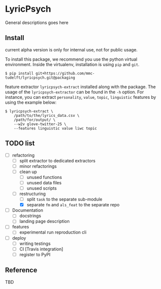 # LyricPsych

General descriptions goes here


## Install

current alpha version is only for internal use, not for public usage.

To install this package, we recommend you use the python virtual environment. Inside the virtualenv, installation is using `pip` and `git`.

```console
$ pip install git+https://github.com/mmc-tudelft/lyricpsych.git@packaging
```
feature extractor `lyricpsych-extract` installed along with the package. The usage of the `lyricpsych-extractor` can be found in the `-h` option. For instance, you can extract `personality`, `value`, `topic`, `linguistic` features by using the example below:

```console
$ lyricpsych-extract \
    /path/to/the/lyrics_data.csv \
    /path/for/output/ \
    --w2v glove-twitter-25 \
    --features linguistic value liwc topic
```



## TODO list

- [ ] refactoring
  - [ ] split extractor to dedicated extractors
  - [ ] minor refactorings
  - [ ] clean up
    - [ ] unused functions
    - [ ] unused data files
    - [ ] unused scripts
  - [ ] restructuring
    - [ ] split `task` to the separate sub-module
    - [x] separate `fm` and `als_feat` to the separate repo
- [ ] Documentation
  - [ ] docstrings
  - [ ] landing page description
- [ ] features
  - [ ] experimental run reproduction cli
- [ ] deploy
  - [ ] writing testings
  - [ ] CI [Travis integration]
  - [ ] register to PyPI

## Reference

TBD
